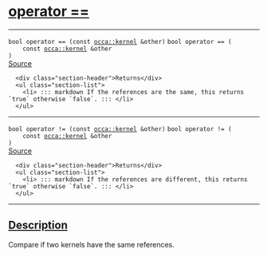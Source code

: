 
<h1 id="operator ==">
 <a href="#/api/kernel/operator_equals" class="anchor">
   <span>operator ==</span>
  </a>
</h1>

<div class="signature">

<hr>

  <div class="definition-container">
    <div class="definition">
      <code class="desktop-only"><span class="token keyword">bool</span> operator == (<span class="token keyword">const</span> <a href="#/api/kernel/">occa::kernel</a> &amp;other)</code>
      <code class="mobile-only"><span class="token keyword">bool</span> operator == (
    <span class="token keyword">const</span> <a href="#/api/kernel/">occa::kernel</a> &amp;other
)</code>
      <div class="flex-spacing"></div>
      <a href="https://github.com/libocca/occa/blob/06c83625/include/occa/core/kernel.hpp#L154" target="_blank">Source</a>
    </div>
    <div class="description">

      <div class="section-header">Returns</div>
      <ul class="section-list">
        <li> ::: markdown If the references are the same, this returns `true` otherwise `false`. ::: </li>
      </ul>
</div>
  </div>

<hr>

  <div class="definition-container">
    <div class="definition">
      <code class="desktop-only"><span class="token keyword">bool</span> operator != (<span class="token keyword">const</span> <a href="#/api/kernel/">occa::kernel</a> &amp;other)</code>
      <code class="mobile-only"><span class="token keyword">bool</span> operator != (
    <span class="token keyword">const</span> <a href="#/api/kernel/">occa::kernel</a> &amp;other
)</code>
      <div class="flex-spacing"></div>
      <a href="https://github.com/libocca/occa/blob/06c83625/include/occa/core/kernel.hpp#L167" target="_blank">Source</a>
    </div>
    <div class="description">

      <div class="section-header">Returns</div>
      <ul class="section-list">
        <li> ::: markdown If the references are different, this returns `true` otherwise `false`. ::: </li>
      </ul>
</div>
  </div>

  <hr>
</div>


<h2 id="description">
 <a href="#/api/kernel/operator_equals?id=description" class="anchor">
   <span>Description</span>
  </a>
</h2>

Compare if two kernels have the same references.
